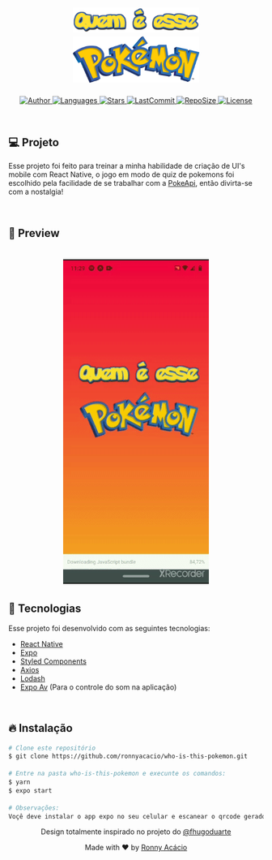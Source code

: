 <h1 align="center">
  <img alt="Who is this pokemon" title="#delicinha" src=".github/title.png" width="250px" />
  <br/>
  <img alt="Who is this pokemon" title="#delicinha" src=".github/pokemon-logo.png" width="250px" />
</h1>

<p align="center">
  <a href="https://github.com/ronnyacacio">
    <img alt="Author" src="https://img.shields.io/badge/author-ronnyacacio-F50045?style=flat-square">
  </a>

  <a href="#">
    <img alt="Languages" src="https://img.shields.io/github/languages/count/ronnyacacio/who-is-this-pokemon?color=F50045&style=flat-square">
  </a>

  <a href="https://github.com/ronnyacacio/who-is-this-pokemon/stargazers">
    <img alt="Stars" src="https://img.shields.io/github/stars/ronnyacacio/who-is-this-pokemon?color=F50045&style=flat-square">
  </a>

  <a href="https://github.com/ronnyacacio/who-is-this-pokemon/commits/master">
    <img alt="LastCommit" src="https://img.shields.io/github/last-commit/ronnyacacio/who-is-this-pokemon?color=F50045&style=flat-square">
  </a>

  <a href="#">
    <img alt="RepoSize" src="https://img.shields.io/github/repo-size/ronnyacacio/who-is-this-pokemon?color=F50045&style=flat-square">
  </a>

  <a href="https://github.com/ronnyacacio/who-is-this-pokemon/blob/master/LICENSE.md">
    <img alt="License" src="https://img.shields.io/badge/license-MIT-brightgreen?color=F50045&style=flat-square">
  </a>
</p>

<br />

## 💻 Projeto

Esse projeto foi feito para treinar a minha habilidade de criação de UI's mobile com React Native, o jogo em modo de quiz de pokemons foi escolhido pela facilidade de se trabalhar com a [PokeApi](https://pokeapi.co), então divirta-se com a nostalgia!

<br />

## 📱 Preview

<h1 align="center">
    <img src=".github/pokemon.gif" />
</h1>

## 🚀 Tecnologias

Esse projeto foi desenvolvido com as seguintes tecnologias:

- [React Native](https://facebook.github.io/react-native/)
- [Expo](https://expo.io/)
- [Styled Components](https://styled-components.com/)
- [Axios](https://github.com/axios/axios)
- [Lodash](https://lodash.com/)
- [Expo Av](https://docs.expo.io/versions/latest/sdk/av/) (Para o controle do som na aplicação)

<br />

## 🔥 Instalação

```bash
# Clone este repositório
$ git clone https://github.com/ronnyacacio/who-is-this-pokemon.git

# Entre na pasta who-is-this-pokemon e execunte os comandos:
$ yarn
$ expo start

# Observações:
Voçê deve instalar o app expo no seu celular e escanear o qrcode gerado
```

<p align="center">
  Design totalmente inspirado no projeto do <a href="https://github.com/fhugoduarte">@fhugoduarte<a>
</p>

<p align="center">
  Made with ❤ by <a href="https://www.linkedin.com/in/ronnyacacio/"> Ronny Acácio </a>
</p>
